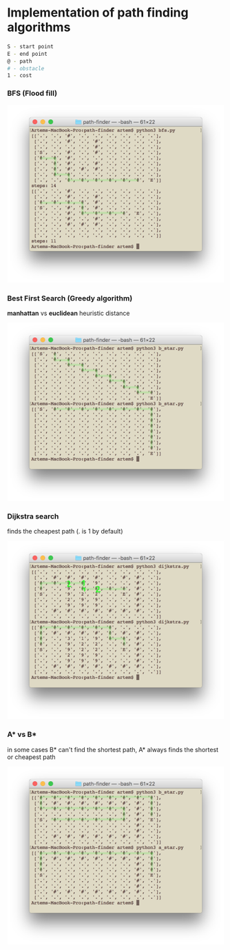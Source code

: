 # Implementation of path finding algorithms

```bash
S - start point
E - end point
@ - path
# - obstacle
1 - cost
```

### BFS (Flood fill)

![ScreenShot](https://raw.githubusercontent.com/shkolovy/path-finder-algorithms/master/screenshots/bfs-l.png)
### Best First Search (Greedy algorithm)
**manhattan** vs **euclidean** heuristic distance

![ScreenShot](https://raw.githubusercontent.com/shkolovy/path-finder-algorithms/master/screenshots/b-star-l.png)
### Dijkstra search
finds the cheapest path (. is 1 by default)

![ScreenShot](https://raw.githubusercontent.com/shkolovy/path-finder-algorithms/master/screenshots/dijkstra-l.png)
### A* vs B*
in some cases B* can't find the shortest path, A* always finds the shortest or
cheapest path

![ScreenShot](https://raw.githubusercontent.com/shkolovy/path-finder-algorithms/master/screenshots/a-vs-b-star-l.png)